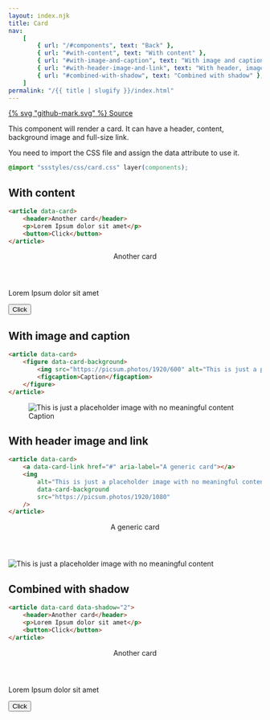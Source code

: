```yaml
---
layout: index.njk
title: Card
nav:
    [
        { url: "/#components", text: "Back" },
        { url: "#with-content", text: "With content" },
        { url: "#with-image-and-caption", text: "With image and caption" },
        { url: "#with-header-image-and-link", text: "With header, image and link" },
        { url: "#combined-with-shadow", text: "Combined with shadow" },
    ]
permalink: "/{{ title | slugify }}/index.html"
---
```


<a href="https://github.com/iamschulz/ssstyles/blob/main/css/card.css" data-button>{% svg "github-mark.svg" %} Source</a>

This component will render a card. It can have a header, content, background image and full-size link.

You need to import the CSS file and assign the data attribute to use it.

```css
@import "ssstyles/css/card.css" layer(components);
```

## With content

```html
<article data-card>
	<header>Another card</header>
	<p>Lorem Ipsum dolor sit amet</p>
	<button>Click</button>
</article>
```

<article data-card>
    <header>Another card</header>
    <p>Lorem Ipsum dolor sit amet</p>
    <button>Click</button>
</article>

## With image and caption

```html
<article data-card>
	<figure data-card-background>
		<img src="https://picsum.photos/1920/600" alt="This is just a placeholder image with no meaningful content" />
		<figcaption>Caption</figcaption>
	</figure>
</article>
```

<article data-card>
    <figure data-card-background>
        <img src="https://picsum.photos/1920/600" alt="This is just a placeholder image with no meaningful content">
        <figcaption>Caption</figcaption>
    </figure>
</article>

## With header image and link

```html
<article data-card>
	<a data-card-link href="#" aria-label="A generic card"></a>
	<img
		alt="This is just a placeholder image with no meaningful content"
		data-card-background
		src="https://picsum.photos/1920/1080"
	/>
</article>
```

<article data-card>
    <a data-card-link href="#" aria-label="A generic card"></a>
    <header>A generic card</header>
    <img alt="This is just a placeholder image with no meaningful content" data-card-background src="https://picsum.photos/1920/1080">
</article>

## Combined with shadow

```html
<article data-card data-shadow="2">
	<header>Another card</header>
	<p>Lorem Ipsum dolor sit amet</p>
	<button>Click</button>
</article>
```

<article data-card data-shadow="2">
    <header>Another card</header>
    <p>Lorem Ipsum dolor sit amet</p>
    <button>Click</button>
</article>
